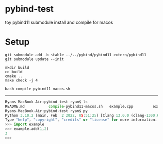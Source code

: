 # pybind-test
toy pybind11 submodule install and compile for macos

# Setup

```
git submodule add -b stable ../../pybind/pybind11 extern/pybind11
git submodule update --init
```
```
mkdir build
cd build
cmake ..
make check -j 4
```
```
bash compile-pybind11-macos.sh
```

---

```py
Ryans-MacBook-Air:pybind-test ryan$ ls
README.md			compile-pybind11-macos.sh	example.cpp			example.cpython-310-darwin.so	extern				run-test.sh
Ryans-MacBook-Air:pybind-test ryan$ py
Python 3.10.2 (main, Feb  2 2022, 05:51:25) [Clang 13.0.0 (clang-1300.0.29.3)] on darwin
Type "help", "copyright", "credits" or "license" for more information.
>>> import example
>>> example.add(1,2)
3
>>>
```
